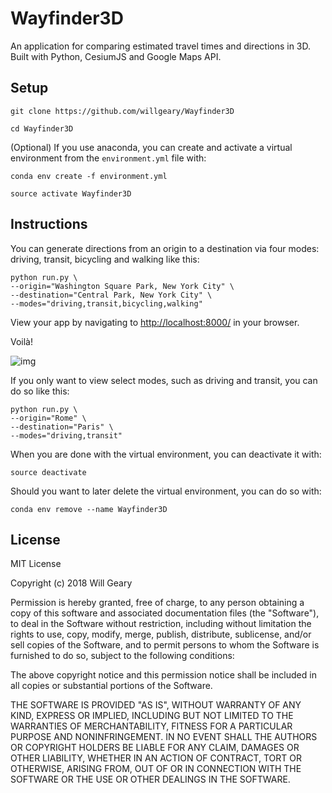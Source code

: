 # Wayfinder3D

An application for comparing estimated travel times and directions in 3D. Built with Python, CesiumJS and Google Maps API.

## Setup

`git clone https://github.com/willgeary/Wayfinder3D`

`cd Wayfinder3D`

(Optional) If you use anaconda, you can create and activate a virtual environment from the `environment.yml` file with:

`conda env create -f environment.yml`

`source activate Wayfinder3D`

## Instructions

You can generate directions from an origin to a destination via four modes: driving, transit, bicycling and walking like this:

```
python run.py \
--origin="Washington Square Park, New York City" \
--destination="Central Park, New York City" \
--modes="driving,transit,bicycling,walking"
```

View your app by navigating to [http://localhost:8000/](http://localhost:8000/) in your browser.

Voilà!

![img](https://i.imgur.com/LwygAdH.jpg)


If you only want to view select modes, such as driving and transit, you can do so like this:

```
python run.py \
--origin="Rome" \
--destination="Paris" \
--modes="driving,transit"
```

When you are done with the virtual environment, you can deactivate it with:

`source deactivate`

Should you want to later delete the virtual environment, you can do so with:

`conda env remove --name Wayfinder3D`



## License

MIT License

Copyright (c) 2018 Will Geary

Permission is hereby granted, free of charge, to any person obtaining a copy
of this software and associated documentation files (the "Software"), to deal
in the Software without restriction, including without limitation the rights
to use, copy, modify, merge, publish, distribute, sublicense, and/or sell
copies of the Software, and to permit persons to whom the Software is
furnished to do so, subject to the following conditions:

The above copyright notice and this permission notice shall be included in all
copies or substantial portions of the Software.

THE SOFTWARE IS PROVIDED "AS IS", WITHOUT WARRANTY OF ANY KIND, EXPRESS OR
IMPLIED, INCLUDING BUT NOT LIMITED TO THE WARRANTIES OF MERCHANTABILITY,
FITNESS FOR A PARTICULAR PURPOSE AND NONINFRINGEMENT. IN NO EVENT SHALL THE
AUTHORS OR COPYRIGHT HOLDERS BE LIABLE FOR ANY CLAIM, DAMAGES OR OTHER
LIABILITY, WHETHER IN AN ACTION OF CONTRACT, TORT OR OTHERWISE, ARISING FROM,
OUT OF OR IN CONNECTION WITH THE SOFTWARE OR THE USE OR OTHER DEALINGS IN THE
SOFTWARE.
